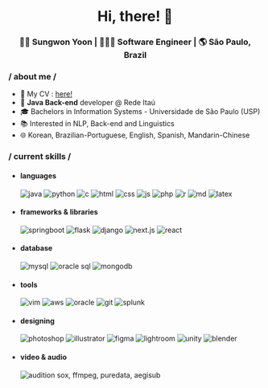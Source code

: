 <div align="center">
  <h1>Hi, there! 👋</h1>
  <h3> 👩🏻 Sungwon Yoon | 👩🏻‍💻 Software Engineer | 🌎 São Paulo, Brazil </h3> 
</div>


### / about me /
- 📄 My CV : [here!](https://github.com/ysngwn/ysngwn/blob/main/cv_sungwon_yoon_ptbr.pdf)
- 💼 **Java Back-end** developer @ Rede Itaú
- 🎓 Bachelors in Information Systems - Universidade de São Paulo (USP)
- 📚 Interested in NLP, Back-end and Linguistics
- 🌐 Korean, Brazilian-Portuguese, English, Spanish, Mandarin-Chinese

### / current skills /
- <h4> languages </h4>
  <img src = "https://img.shields.io/badge/Java-ED8B00?style=for-the-badge&logo=openjdk&logoColor=white" alt = "java" />
  <img src = "https://img.shields.io/badge/python-3670A0?style=for-the-badge&logo=python&logoColor=white" alt = "python" />
  <img src = "https://img.shields.io/badge/c-283593?style=for-the-badge&logo=python&logoColor=white" alt = "c" />
  <img src = "https://img.shields.io/badge/HTML5-E34F26?style=for-the-badge&logo=html5&logoColor=white" alt = "html" />
  <img src = "https://img.shields.io/badge/CSS3-1572B6?style=for-the-badge&logo=css3&logoColor=white" alt = "css" />
  <img src = "https://img.shields.io/badge/JavaScript-F7DF1E?style=for-the-badge&logo=javascript&logoColor=white" alt = "js" />
  <img src = "https://img.shields.io/badge/PHP-777BB4?style=for-the-badge&logo=php&logoColor=white" alt = "php" />
  <img src = "https://img.shields.io/badge/R-276DC3?style=for-the-badge&logo=r&logoColor=white" alt = "r" />
  <img src = "https://img.shields.io/badge/Markdown-000000?style=for-the-badge&logo=markdown&logoColor=white" alt = "md" />
  <img src = "https://img.shields.io/badge/latex-%23008080.svg?style=for-the-badge&logo=latex&logoColor=white" alt = "latex" />


- <h4> frameworks & libraries </h4>
  <img src = "https://img.shields.io/badge/SpringBoot-6DB33F?style=for-the-badge&logo=Spring&logoColor=white" alt = "springboot" />
  <img src = "https://img.shields.io/badge/flask-000000?style=for-the-badge&logo=flask&logoColor=white" alt = "flask" />
  <img src = "https://img.shields.io/badge/django-%23092E20.svg?style=for-the-badge&logo=django&logoColor=white" alt = "django" />
  <img src = "https://img.shields.io/badge/next.js-000000?style=for-the-badge&logo=nextdotjs&logoColor=white" alt = "next.js" />
  <img src = "https://img.shields.io/badge/React-20232A?style=for-the-badge&logo=react&logoColor=white" alt = "react" />
  
- <h4> database </h4>
  <img src = "https://img.shields.io/badge/mysql-4479A1?style=for-the-badge&logo=mysql&logoColor=white" alt = "mysql" />
  <img src = "https://img.shields.io/badge/Oracle-F80000?style=for-the-badge&logo=Oracle&logoColor=white" alt = "oracle sql" />
  <img src = "https://img.shields.io/badge/MongoDB-%234ea94b.svg?style=for-the-badge&logo=mongodb&logoColor=white" alt = "mongodb" />

- <h4> tools </h4>
  <img src = "https://img.shields.io/badge/VIM-%2311AB00.svg?&style=for-the-badge&logo=vim&logoColor=white" alt = "vim" />
  <img src = "https://img.shields.io/badge/AWS-000.svg?style=for-the-badge&logo=amazon-aws&logoColor=white" alt = "aws" />
  <img src = "https://img.shields.io/badge/Oracle-F80000?style=for-the-badge&logo=oracle&logoColor=white" alt = "oracle" />
  <img src = "https://img.shields.io/badge/GIT-E44C30?style=for-the-badge&logo=git&logoColor=white" alt = "git" />
  <img src = "https://img.shields.io/badge/splunk-66a636?style=for-the-badge&logo=splunk&logoColor=white" alt = "splunk">
  
- <h4> designing </h4>
  <img src = "https://img.shields.io/badge/adobe%20photoshop-%2331A8FF.svg?style=for-the-badge&logo=adobe%20photoshop&logoColor=white" alt = "photoshop" />
  <img src = "https://img.shields.io/badge/adobe%20illustrator-%23FF9A00.svg?style=for-the-badge&logo=adobe%20illustrator&logoColor=white" alt = "illustrator" />
  <img src = "https://img.shields.io/badge/figma-%23F24E1E.svg?style=for-the-badge&logo=figma&logoColor=white" alt = "figma" />
  <img src = "https://img.shields.io/badge/Adobe%20Lightroom-31A8FF.svg?style=for-the-badge&logo=Adobe%20Lightroom&logoColor=white" alt = "lightroom" />
  <img src = "https://img.shields.io/badge/Unity-100000?style=for-the-badge&logo=unity&logoColor=white" alt = "unity" />
  <img src = "https://img.shields.io/badge/blender-%23F5792A.svg?style=for-the-badge&logo=blender&logoColor=white" alt = "blender" />

- <h4> video & audio </h4>
  <img src = "https://img.shields.io/badge/Adobe%20Audition-9999FF.svg?style=for-the-badge&logo=Adobe%20Audition&logoColor=white" alt = "audition" />
  sox, ffmpeg, puredata, aegisub
